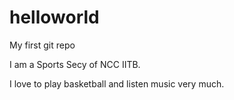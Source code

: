 # helloworld
My first git repo

I am a Sports  Secy of NCC IITB.

I love to play basketball and listen music very much.

